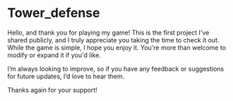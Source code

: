 # Tower_defense
Hello, and thank you for playing my game!
This is the first project I've shared publicly, and I truly appreciate you taking the time to check it out. While the game is simple, I hope you enjoy it. You're more than welcome to modify or expand it if you'd like.

I’m always looking to improve, so if you have any feedback or suggestions for future updates, I’d love to hear them.

Thanks again for your support!
